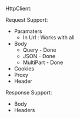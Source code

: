 HttpClient:





Request Support:

- Paramaters
  * In Url : Works with all
- Body
  - Query - Done
  - JSON - Done
  - MultiPart - Done
- Cookies
- Proxy
- Header

Response Support:

* Body
* Headers



